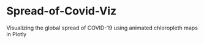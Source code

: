 # Spread-of-Covid-Viz
Visualizing the global spread of COVID-19 using animated chloropleth maps in Plotly
